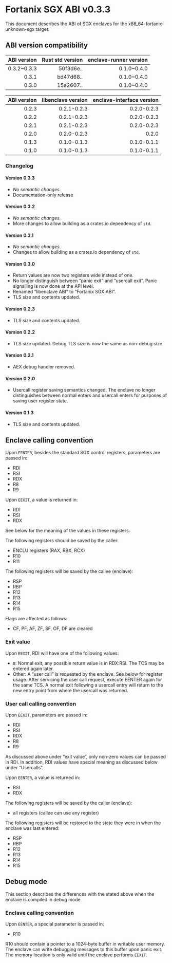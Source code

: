 # Fortanix SGX ABI v0.3.3

This document describes the ABI of SGX enclaves for the 
x86_64-fortanix-unknown-sgx target.

## ABI version compatibility

| ABI version | Rust std version | enclave-runner version |
| -----------:| ----------------:| ----------------------:|
| 0.3.2~0.3.3 |        50f3d6e.. |            0.1.0~0.4.0 |
|       0.3.1 |        bd47d68.. |            0.1.0~0.4.0 |
|       0.3.0 |        15a2607.. |            0.1.0~0.4.0 |

| ABI version | libenclave version | enclave-interface version |
| -----------:| ------------------:| -------------------------:|
|       0.2.3 |        0.2.1-0.2.3 |               0.2.0-0.2.3 |
|       0.2.2 |        0.2.1-0.2.3 |               0.2.0-0.2.3 |
|       0.2.1 |        0.2.1-0.2.3 |               0.2.0-0.2.3 |
|       0.2.0 |        0.2.0-0.2.3 |                     0.2.0 |
|       0.1.3 |        0.1.0-0.1.3 |               0.1.0-0.1.1 |
|       0.1.0 |        0.1.0-0.1.3 |               0.1.0-0.1.1 |

### Changelog

#### Version 0.3.3

* *No semantic changes.*
* Documentation-only release

#### Version 0.3.2

* *No semantic changes.*
* More changes to allow building as a crates.io dependency of `std`.

#### Version 0.3.1

* *No semantic changes.*
* Changes to allow building as a crates.io dependency of `std`.

#### Version 0.3.0

* Return values are now two registers wide instead of one.
* No longer distinguish between “panic exit” and “usercall exit”. Panic
  signalling is now done at the API level.
* Renamed “libenclave ABI” to “Fortanix SGX ABI”.
* TLS size and contents updated.

#### Version 0.2.3

* TLS size and contents updated.

#### Version 0.2.2

* TLS size updated. Debug TLS size is now the same as non-debug size.

#### Version 0.2.1

* AEX debug handler removed.

#### Version 0.2.0

* Usercall register saving semantics changed. The enclave no longer
  distinguishes between normal enters and usercall enters for purposes of
  saving user register state.

#### Version 0.1.3

* TLS size and contents updated.

## Enclave calling convention

Upon `EENTER`, besides the standard SGX control registers, parameters are 
passed in:

- RDI
- RSI
- RDX
- R8
- R9

Upon `EEXIT`, a value is returned in:

- RDI
- RSI
- RDX

See below for the meaning of the values in these registers.

The following registers should be saved by the caller:

- ENCLU registers (RAX, RBX, RCX)
- R10
- R11

The following registers will be saved by the callee (enclave):

- RSP
- RBP
- R12
- R13
- R14
- R15

Flags are affected as follows:

- CF, PF, AF, ZF, SF, OF, DF are cleared

### Exit value

Upon `EEXIT`, RDI will have one of the following values:

- `0`: Normal exit, any possible return value is in RDX:RSI. The TCS may be
  entered again later.
- Other: A “user call” is requested by the enclave. See below for register 
  usage. After servicing the user call request, execute EENTER again for the 
  same TCS. A normal exit following a usercall entry will return to the new
  entry point from where the usercall was returned.

### User call calling convention
  
Upon `EEXIT`, parameters are passed in:

- RDI
- RSI
- RDX
- R8
- R9

As discussed above under “exit value”, only non-zero values can be
passed in RDI. In addition, RDI values have special meaning as discussed below
under “Usercalls”.

Upon `EENTER`, a value is returned in:

- RSI
- RDX

The following registers will be saved by the caller (enclave):

- all registers (callee can use any register)

The following registers will be restored to the state they were in when the
enclave was last entered:

- RSP
- RBP
- R12
- R13
- R14
- R15

## Debug mode

This section describes the differences with the stated above when the enclave 
is compiled in debug mode.

### Enclave calling convention

Upon `EENTER`, a special parameter is passed in:

- R10

R10 should contain a pointer to a 1024-byte buffer in writable user memory. The 
enclave can write debugging messages to this buffer upon panic exit. The memory
location is only valid until the enclave performs `EEXIT`.
